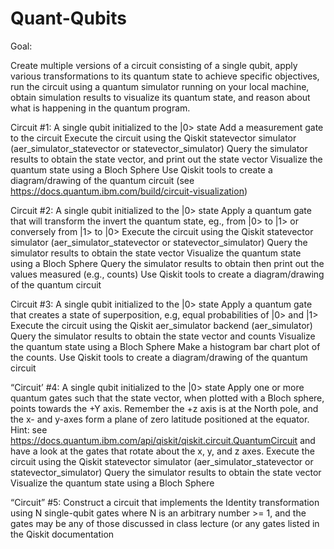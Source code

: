 # Quant-Qubits

Goal: 

 Create multiple versions of a circuit consisting of a single qubit,
apply various transformations to its quantum state to achieve specific
objectives, run the circuit using a quantum simulator running on your
local machine, obtain simulation results to visualize its quantum state, 
and reason about what is happening in the quantum program. 


Circuit #1:
A single qubit initialized to the |0> state
Add a measurement gate to the circuit
Execute the circuit using the Qiskit statevector simulator (aer_simulator_statevector or statevector_simulator)
Query the simulator results to obtain the state vector, and print out the state vector
Visualize the quantum state using a Bloch Sphere
Use Qiskit tools to create a diagram/drawing of the quantum circuit (see https://docs.quantum.ibm.com/build/circuit-visualization)



Circuit #2: 
A single qubit initialized to the |0> state
Apply a quantum gate that will transform the invert the quantum state, eg., from |0> to |1> or conversely from |1> to |0> 
Execute the circuit using the Qiskit statevector simulator (aer_simulator_statevector or statevector_simulator)
Query the simulator results to obtain the state vector
Visualize the quantum state using a Bloch Sphere
Query the simulator results to obtain then print out the values measured (e.g., counts)
Use Qiskit tools to create a diagram/drawing of the quantum circuit


Circuit #3:
A single qubit initialized to the |0> state
Apply a quantum gate that creates a state of superposition, e.g, equal probabilities of |0> and |1>
Execute the circuit using the Qiskit aer_simulator backend (aer_simulator)
Query the simulator results to obtain the state vector and counts
Visualize the quantum state using a Bloch Sphere
Make a histogram bar chart plot of the counts.
Use Qiskit tools to create a diagram/drawing of the quantum circuit



“Circuit’ #4:
A single qubit initialized to the |0> state
Apply one or more quantum gates such that the state vector, when plotted with a Bloch sphere, points towards the +Y axis. Remember the +z axis is at the North pole, and the x- and y-axes form a plane of zero latitude positioned at the equator. 
Hint: see  https://docs.quantum.ibm.com/api/qiskit/qiskit.circuit.QuantumCircuit and have a look at the gates that rotate about the x, y, and z axes.
Execute the circuit using the Qiskit statevector simulator (aer_simulator_statevector or statevector_simulator)
Query the simulator results to obtain the state vector
Visualize the quantum state using a Bloch Sphere


“Circuit” #5:  Construct a circuit that implements the Identity transformation
using N single-qubit gates where N is an arbitrary number >= 1, and the gates
may be any of those discussed in class lecture (or any gates listed in the Qiskit documentation 
